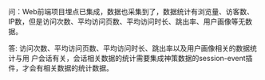 问：Web前端项目埋点已集成，数据也采集到了，数据统计有浏览量、访客数、IP数，但是访问次数、平均访问页数、平均访问时长、跳出率、用户画像等无数据。

答: 访问次数、平均访问页数、平均访问时长、跳出率以及用户画像相关的数据统计与用 户会话有关，会话相关数据的统计需要集成神策数据的session-event插件，才会有相关数据的统计数据。
  